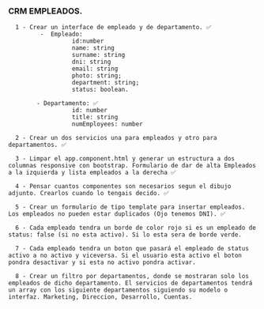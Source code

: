 ### CRM EMPLEADOS.

      1 - Crear un interface de empleado y de departamento. ✅
             -  Empleado: 
                      id:number
                      name: string
                      surname: string
                      dni: string
                      email: string
                      photo: string;
                      department: string;
                      status: boolean.
            
            - Departamento: ✅
                      id: number
                      title: string
                      numEmployees: number

      2 - Crear un dos servicios una para empleados y otro para departamentos. ✅

      3 - Limpar el app.component.html y generar un estructura a dos columnas responsive con bootstrap. Formulario de dar de alta Empleados a la izquierda y lista empleados a la derecha ✅

      4 - Pensar cuantos componentes son necesarios segun el dibujo adjunto. Crearlos cuando lo tengais decido. ✅

      5 - Crear un formulario de tipo template para insertar empleados. Los empleados no pueden estar duplicados (Ojo tenemos DNI). ✅ 

      6 - Cada empleado tendra un borde de color rojo si es un empleado de status: false (si no esta activo). Si lo esta sera de borde verde.

      7 - Cada empleado tendra un boton que pasará el empleado de status activo a no activo y viceversa. Si el usuario esta activo el boton pondra desactivar y si esta no activo pondra activar.

      8 - Crear un filtro por departamentos, donde se mostraran solo los empleados de dicho departamento. El servicios de departamentos tendrá un array con los siguiente departamentos siguiendo su modelo o interfaz. Marketing, Direccion, Desarrollo, Cuentas.

      
